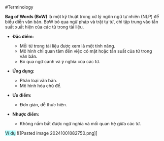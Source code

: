 #Terminology 

**Bag of Words (BoW)** là một kỹ thuật trong xử lý ngôn ngữ tự nhiên (NLP) để biểu diễn văn bản. BoW bỏ qua ngữ pháp và trật tự từ, chỉ tập trung vào tần suất xuất hiện của các từ trong tài liệu.

- **Đặc điểm:**
  - Mỗi từ trong tài liệu được xem là một tính năng.
  - Mô hình chỉ quan tâm đến việc có mặt hoặc tần suất của từ trong văn bản.
  - Bỏ qua ngữ cảnh và ý nghĩa của các từ.

- **Ứng dụng:**
  - Phân loại văn bản.
  - Mô hình hóa chủ đề.

- **Ưu điểm:**
  - Đơn giản, dễ thực hiện.
  
- **Nhược điểm:**
  - Không nắm bắt được ngữ nghĩa và mối quan hệ giữa các từ.

<span style="background:#b1ffff">Ví dụ</span>
![[Pasted image 20241001082750.png]]